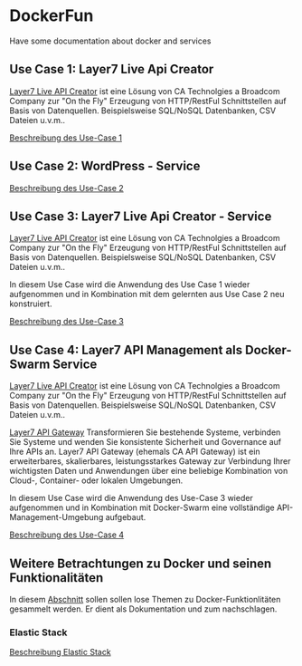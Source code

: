 # DockerFun
Have some documentation about docker and services

## Use Case 1: Layer7 Live Api Creator
[Layer7 Live API Creator](https://www.ca.com/de/products/ca-live-api-creator.html) ist eine Lösung von CA Technolgies a Broadcom Company zur "On the Fly" Erzeugung von HTTP/RestFul Schnittstellen auf Basis von Datenquellen. Beispielsweise SQL/NoSQL Datenbanken, CSV Dateien u.v.m..

[Beschreibung des Use-Case 1](Layer7APICreator)

## Use Case 2: WordPress - Service

[Beschreibung des Use-Case 2](WordPress)

## Use Case 3: Layer7 Live Api Creator - Service
[Layer7 Live API Creator](https://www.ca.com/de/products/ca-live-api-creator.html) ist eine Lösung von CA Technolgies a Broadcom Company zur "On the Fly" Erzeugung von HTTP/RestFul Schnittstellen auf Basis von Datenquellen. Beispielsweise SQL/NoSQL Datenbanken, CSV Dateien u.v.m..

In diesem Use Case wird die Anwendung des Use Case 1 wieder aufgenommen und in Kombination mit dem gelernten aus Use Case 2 neu konstruiert.

[Beschreibung des Use-Case 3](Layer7APICreator-Compose)

## Use Case 4: Layer7 API Management als Docker-Swarm Service
[Layer7 Live API Creator](https://www.ca.com/de/products/ca-live-api-creator.html) ist eine Lösung von CA Technolgies a Broadcom Company zur "On the Fly" Erzeugung von HTTP/RestFul Schnittstellen auf Basis von Datenquellen. Beispielsweise SQL/NoSQL Datenbanken, CSV Dateien u.v.m..

[Layer7 API Gateway](https://www.ca.com/us/products/apim/gateway.html)
Transformieren Sie bestehende Systeme, verbinden Sie Systeme und wenden Sie konsistente Sicherheit und Governance auf Ihre APIs an. Layer7 API Gateway (ehemals CA API Gateway) ist ein erweiterbares, skalierbares, leistungsstarkes Gateway zur Verbindung Ihrer wichtigsten Daten und Anwendungen über eine beliebige Kombination von Cloud-, Container- oder lokalen Umgebungen.

In diesem Use Case wird die Anwendung des Use-Case 3 wieder aufgenommen und in Kombination mit Docker-Swarm eine vollständige API-Management-Umgebung aufgebaut.


[Beschreibung des Use-Case 4](APIGateway_docker-swarm)

## Weitere Betrachtungen zu Docker und seinen Funktionalitäten

In diesem [Abschnitt](Diverses) sollen sollen lose Themen zu Docker-Funktionlitäten gesammelt werden. Er dient als Dokumentation und zum nachschlagen.

### Elastic Stack
[Beschreibung Elastic Stack](Elastic)